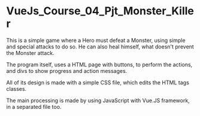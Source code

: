 # VueJs_Course_04_Pjt_Monster_Killer

This is a simple game where a Hero must defeat a Monster, using simple and special attacks to do so. He can also heal himself, what doesn't prevent the Monster attack.

The program itself, uses a HTML page with buttons, to perform the actions, and divs to show progress and action messages.

All of its design is made with a simple CSS file, which edits the HTML tags classes.

The main processing is made by using JavaScript with Vue.JS framework, in a separated file too.
